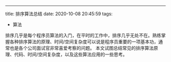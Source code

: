 ---
title: 排序算法总结
date: 2020-10-08 20:45:59
tags:
- 算法

排序几乎是每个程序员算法的入门，在平时的工作中，排序几乎无处不在。熟练掌握各种排序算法的原理、时间/空间复杂度可以说是程序员重要的一项基本功，通常也是各个公司面试官非常喜爱考察的问题。
本文试图总结常见的排序算法原理、代码、时间/空间复杂度，以及这些算法应用的一些思考。